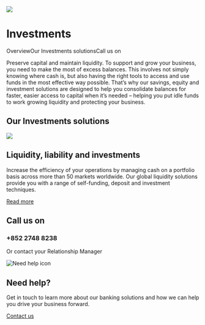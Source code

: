 ![ ](/-/media/media/hong-kong/corporate/images/campaigns/investments-bg.jpg?h=380&iar=0&w=1400&hash=411BB40C83C1909F0C55F19C8CA1B28A " ")

# Investments

OverviewOur Investments solutionsCall us on

Preserve capital and maintain liquidity. To support and grow your business, you need to make the most of excess balances. This involves not simply knowing where cash is, but also having the right tools to access and use funds in the most effective way possible. That’s why our savings, equity and investment solutions are designed to help you consolidate balances for faster, easier access to capital when it’s needed – helping you put idle funds to work growing liquidity and protecting your business.

## Our Investments solutions

![  ](/-/media/media/hong-kong/corporate/images/campaigns/liquidity-liabilities-investments-pi.jpg?h=495&iar=0&w=800&hash=CC44BE29BDEDAC852E319B68C02B4006 "  ")

## Liquidity, liability and investments

Increase the efficiency of your operations by managing cash on a portfolio basis across more than 50 markets worldwide. Our global liquidity solutions provide you with a range of self-funding, deposit and investment techniques.

[Read more](/en-gb/corporate/investments/liquidity-liability-and-investments)

## Call us on

### +852 2748 8238

Or contact your Relationship Manager

![Need help icon](/-/media/media/common/images/contact-us-img.png?h=604&iar=0&w=768&hash=A5675187A2C4B175E0CA7B5AD27C3A66 "Need help icon")

## Need help?

Get in touch to learn more about our banking solutions and how we can help you drive your business forward.

[Contact us](/en-gb/arrange-a-call-back-general)